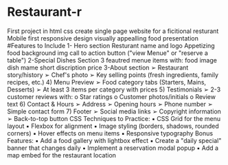 # Restaurant-r
First project in html css 
create single page website for a ficitional resturant 
Mobile first responsive design 
visually appealling food presentation 
#Features to Include 
1- Hero section
Resturant name and logo 
Appetizing food background img
call to action button ("view Menue" or "reserve a table")
2-Special Dishes Section 
   3 feautred menue items with: 
   food image 
   dish mame 
   short discription 
   price 
3-About section 
➢ Restaurant story/history 
➢ Chef's photo 
➢ Key selling points (fresh ingredients, family recipes, etc.)
4) Menu Preview ➢ Food category tabs (Starters, Mains, Desserts) ➢ At least 3 items per category with prices 
5) Testimonials 
➢ 2-3 customer reviews with: o Star ratings o Customer photos/initials o Review text 
6) Contact & Hours ➢ Address ➢ Opening hours ➢ Phone number ➢ Simple contact form 
7) Footer 
➢ Social media links 
➢ Copyright information 
➢ Back-to-top button 
CSS Techniques to Practice: 
▪ CSS Grid for the menu layout 
▪ Flexbox for alignment 
▪ Image styling (borders, shadows, rounded corners)
 ▪ Hover effects on menu items 
 ▪ Responsive typography 
Bonus Features: 
▪ Add a food gallery with lightbox effect 
▪ Create a "daily special" banner that changes daily 
▪ Implement a reservation modal popup 
▪ Add a map embed for the restaurant location 

